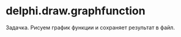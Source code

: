 delphi.draw.graphfunction
=========================

Задачка. Рисуем график функции и сохраняет результат в файл.
